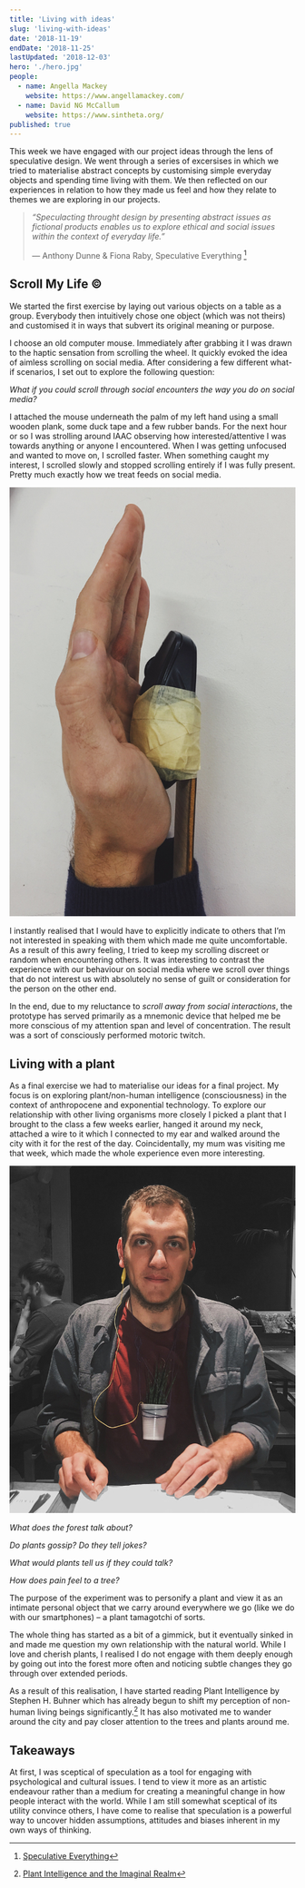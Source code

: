 ```yaml
---
title: 'Living with ideas'
slug: 'living-with-ideas'
date: '2018-11-19'
endDate: '2018-11-25'
lastUpdated: '2018-12-03'
hero: './hero.jpg'
people:
  - name: Angella Mackey
    website: https://www.angellamackey.com/
  - name: David NG McCallum
    website: https://www.sintheta.org/
published: true
---
```


This week we have engaged with our project ideas through the lens of speculative design. We went through a series of excersises in which we tried to materialise abstract concepts by customising simple everyday objects and spending time living with them. We then reflected on our experiences in relation to how they made us feel and how they relate to themes we are exploring in our projects.

> _“Speculacting throught design by presenting abstract issues as fictional products enables us to explore ethical and social issues within the context of everyday life.”_
>
> — Anthony Dunne & Fiona Raby, Speculative Everything [^1]

## Scroll My Life ©

We started the first exercise by laying out various objects on a table as a group. Everybody then intuitively chose one object (which was not theirs) and customised it in ways that subvert its original meaning or purpose.

I choose an old computer mouse. Immediately after grabbing it I was drawn to the haptic sensation from scrolling the wheel. It quickly evoked the idea of aimless scrolling on social media. After considering a few different what-if scenarios, I set out to explore the following question:

_What if you could scroll through social encounters the way you do on social media?_

I attached the mouse underneath the palm of my left hand using a small wooden plank, some duck tape and a few rubber bands. For the next hour or so I was strolling around IAAC observing how interested/attentive I was towards anything or anyone I encountered. When I was getting unfocused and wanted to move on, I scrolled faster. When something caught my interest, I scrolled slowly and stopped scrolling entirely if I was fully present. Pretty much exactly how we treat feeds on social media.

![](hand-scroll.jpg 'Life scrolling device')

I instantly realised that I would have to explicitly indicate to others that I’m not interested in speaking with them which made me quite uncomfortable. As a result of this awry feeling, I tried to keep my scrolling discreet or random when encountering others. It was interesting to contrast the experience with our behaviour on social media where we scroll over things that do not interest us with absolutely no sense of guilt or consideration for the person on the other end.

In the end, due to my reluctance to _scroll away from social interactions_, the prototype has served primarily as a mnemonic device that helped me be more conscious of my attention span and level of concentration. The result was a sort of consciously performed motoric twitch.

## Living with a plant

As a final exercise we had to materialise our ideas for a final project. My focus is on exploring plant/non-human intelligence (consciousness) in the context of anthropocene and exponential technology. To explore our relationship with other living organisms more closely I picked a plant that I brought to the class a few weeks earlier, hanged it around my neck, attached a wire to it which I connected to my ear and walked around the city with it for the rest of the day. Coincidentally, my mum was visiting me that week, which made the whole experience even more interesting.

![](planty-edited.jpg 'Me and Planty out on a dinner date')

_What does the forest talk about?_

_Do plants gossip? Do they tell jokes?_

_What would plants tell us if they could talk?_

_How does pain feel to a tree?_

The purpose of the experiment was to personify a plant and view it as an intimate personal object that we carry around everywhere we go (like we do with our smartphones) – a plant tamagotchi of sorts.

The whole thing has started as a bit of a gimmick, but it eventually sinked in and made me question my own relationship with the natural world. While I love and cherish plants, I realised I do not engage with them deeply enough by going out into the forest more often and noticing subtle changes they go through over extended periods.

As a result of this realisation, I have started reading Plant Intelligence by Stephen H. Buhner which has already begun to shift my perception of non-human living beings significantly.[^2] It has also motivated me to wander around the city and pay closer attention to the trees and plants around me.

## Takeaways

At first, I was sceptical of speculation as a tool for engaging with psychological and cultural issues. I tend to view it more as an artistic endeavour rather than a medium for creating a meaningful change in how people interact with the world. While I am still somewhat sceptical of its utility convince others, I have come to realise that speculation is a powerful way to uncover hidden assumptions, attitudes and biases inherent in my own ways of thinking.

[^1]: [Speculative Everything](https://www.goodreads.com/book/show/17756296-speculative-everything)
[^2]: [Plant Intelligence and the Imaginal Realm](https://www.goodreads.com/book/show/18223784-plant-intelligence-and-the-imaginal-realm)

